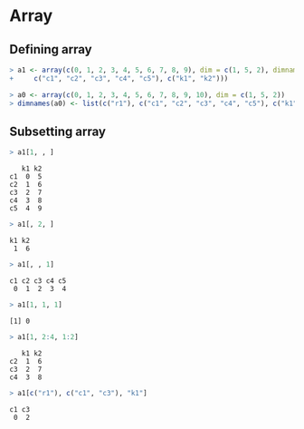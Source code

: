 


# Array

## Defining array


```r
> a1 <- array(c(0, 1, 2, 3, 4, 5, 6, 7, 8, 9), dim = c(1, 5, 2), dimnames = list(c("r1"), 
+     c("c1", "c2", "c3", "c4", "c5"), c("k1", "k2")))
```



```r
> a0 <- array(c(0, 1, 2, 3, 4, 5, 6, 7, 8, 9, 10), dim = c(1, 5, 2))
> dimnames(a0) <- list(c("r1"), c("c1", "c2", "c3", "c4", "c5"), c("k1", "k2"))
```


## Subsetting array


```r
> a1[1, , ]
```

```
   k1 k2
c1  0  5
c2  1  6
c3  2  7
c4  3  8
c5  4  9
```

```r
> a1[, 2, ]
```

```
k1 k2 
 1  6 
```

```r
> a1[, , 1]
```

```
c1 c2 c3 c4 c5 
 0  1  2  3  4 
```

```r
> a1[1, 1, 1]
```

```
[1] 0
```

```r
> a1[1, 2:4, 1:2]
```

```
   k1 k2
c2  1  6
c3  2  7
c4  3  8
```

```r
> a1[c("r1"), c("c1", "c3"), "k1"]
```

```
c1 c3 
 0  2 
```


